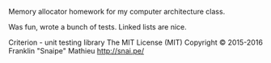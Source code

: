 Memory allocator homework for my computer architecture class.

Was fun, wrote a bunch of tests. Linked lists are nice.

Criterion - unit testing library
The MIT License (MIT)
Copyright © 2015-2016 Franklin "Snaipe" Mathieu <http://snai.pe/>
